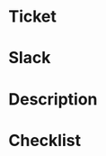# Ticket

<!-- 티켓 (태스크) number를 입력해주세요. -->

# Slack

<!-- 작업과 관련된 슬랙 스레드 링크를 입력해주세요. -->
<!-- [Slack Thread](...) -->

# Description

<!-- PR의 목적과 내용을 간단히 설명해주세요. -->

# Checklist

<!-- 머지하기 전 확인해야 할 사항을 체크해주세요. -->
